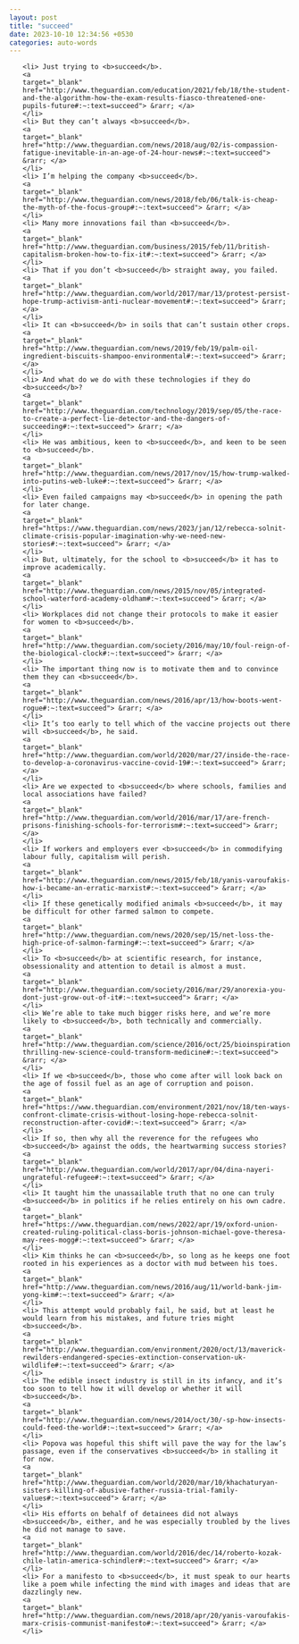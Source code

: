 ```yaml
---
layout: post
title: "succeed"
date: 2023-10-10 12:34:56 +0530
categories: auto-words
---
```

<ol>

    <li> Just trying to <b>succeed</b>.
    <a 
    target="_blank" 
    href="http://www.theguardian.com/education/2021/feb/18/the-student-and-the-algorithm-how-the-exam-results-fiasco-threatened-one-pupils-future#:~:text=succeed"> &rarr; </a>
    </li>
    <li> But they can’t always <b>succeed</b>.
    <a 
    target="_blank" 
    href="http://www.theguardian.com/news/2018/aug/02/is-compassion-fatigue-inevitable-in-an-age-of-24-hour-news#:~:text=succeed"> &rarr; </a>
    </li>
    <li> I’m helping the company <b>succeed</b>.
    <a 
    target="_blank" 
    href="http://www.theguardian.com/news/2018/feb/06/talk-is-cheap-the-myth-of-the-focus-group#:~:text=succeed"> &rarr; </a>
    </li>
    <li> Many more innovations fail than <b>succeed</b>.
    <a 
    target="_blank" 
    href="http://www.theguardian.com/business/2015/feb/11/british-capitalism-broken-how-to-fix-it#:~:text=succeed"> &rarr; </a>
    </li>
    <li> That if you don’t <b>succeed</b> straight away, you failed.
    <a 
    target="_blank" 
    href="http://www.theguardian.com/world/2017/mar/13/protest-persist-hope-trump-activism-anti-nuclear-movement#:~:text=succeed"> &rarr; </a>
    </li>
    <li> It can <b>succeed</b> in soils that can’t sustain other crops.
    <a 
    target="_blank" 
    href="http://www.theguardian.com/news/2019/feb/19/palm-oil-ingredient-biscuits-shampoo-environmental#:~:text=succeed"> &rarr; </a>
    </li>
    <li> And what do we do with these technologies if they do <b>succeed</b>?
    <a 
    target="_blank" 
    href="http://www.theguardian.com/technology/2019/sep/05/the-race-to-create-a-perfect-lie-detector-and-the-dangers-of-succeeding#:~:text=succeed"> &rarr; </a>
    </li>
    <li> He was ambitious, keen to <b>succeed</b>, and keen to be seen to <b>succeed</b>.
    <a 
    target="_blank" 
    href="http://www.theguardian.com/news/2017/nov/15/how-trump-walked-into-putins-web-luke#:~:text=succeed"> &rarr; </a>
    </li>
    <li> Even failed campaigns may <b>succeed</b> in opening the path for later change.
    <a 
    target="_blank" 
    href="https://www.theguardian.com/news/2023/jan/12/rebecca-solnit-climate-crisis-popular-imagination-why-we-need-new-stories#:~:text=succeed"> &rarr; </a>
    </li>
    <li> But, ultimately, for the school to <b>succeed</b> it has to improve academically.
    <a 
    target="_blank" 
    href="http://www.theguardian.com/news/2015/nov/05/integrated-school-waterford-academy-oldham#:~:text=succeed"> &rarr; </a>
    </li>
    <li> Workplaces did not change their protocols to make it easier for women to <b>succeed</b>.
    <a 
    target="_blank" 
    href="http://www.theguardian.com/society/2016/may/10/foul-reign-of-the-biological-clock#:~:text=succeed"> &rarr; </a>
    </li>
    <li> The important thing now is to motivate them and to convince them they can <b>succeed</b>.
    <a 
    target="_blank" 
    href="http://www.theguardian.com/news/2016/apr/13/how-boots-went-rogue#:~:text=succeed"> &rarr; </a>
    </li>
    <li> It’s too early to tell which of the vaccine projects out there will <b>succeed</b>, he said.
    <a 
    target="_blank" 
    href="http://www.theguardian.com/world/2020/mar/27/inside-the-race-to-develop-a-coronavirus-vaccine-covid-19#:~:text=succeed"> &rarr; </a>
    </li>
    <li> Are we expected to <b>succeed</b> where schools, families and local associations have failed?
    <a 
    target="_blank" 
    href="http://www.theguardian.com/world/2016/mar/17/are-french-prisons-finishing-schools-for-terrorism#:~:text=succeed"> &rarr; </a>
    </li>
    <li> If workers and employers ever <b>succeed</b> in commodifying labour fully, capitalism will perish.
    <a 
    target="_blank" 
    href="http://www.theguardian.com/news/2015/feb/18/yanis-varoufakis-how-i-became-an-erratic-marxist#:~:text=succeed"> &rarr; </a>
    </li>
    <li> If these genetically modified animals <b>succeed</b>, it may be difficult for other farmed salmon to compete.
    <a 
    target="_blank" 
    href="http://www.theguardian.com/news/2020/sep/15/net-loss-the-high-price-of-salmon-farming#:~:text=succeed"> &rarr; </a>
    </li>
    <li> To <b>succeed</b> at scientific research, for instance, obsessionality and attention to detail is almost a must.
    <a 
    target="_blank" 
    href="http://www.theguardian.com/society/2016/mar/29/anorexia-you-dont-just-grow-out-of-it#:~:text=succeed"> &rarr; </a>
    </li>
    <li> We’re able to take much bigger risks here, and we’re more likely to <b>succeed</b>, both technically and commercially.
    <a 
    target="_blank" 
    href="http://www.theguardian.com/science/2016/oct/25/bioinspiration-thrilling-new-science-could-transform-medicine#:~:text=succeed"> &rarr; </a>
    </li>
    <li> If we <b>succeed</b>, those who come after will look back on the age of fossil fuel as an age of corruption and poison.
    <a 
    target="_blank" 
    href="https://www.theguardian.com/environment/2021/nov/18/ten-ways-confront-climate-crisis-without-losing-hope-rebecca-solnit-reconstruction-after-covid#:~:text=succeed"> &rarr; </a>
    </li>
    <li> If so, then why all the reverence for the refugees who <b>succeed</b> against the odds, the heartwarming success stories?
    <a 
    target="_blank" 
    href="http://www.theguardian.com/world/2017/apr/04/dina-nayeri-ungrateful-refugee#:~:text=succeed"> &rarr; </a>
    </li>
    <li> It taught him the unassailable truth that no one can truly <b>succeed</b> in politics if he relies entirely on his own cadre.
    <a 
    target="_blank" 
    href="https://www.theguardian.com/news/2022/apr/19/oxford-union-created-ruling-political-class-boris-johnson-michael-gove-theresa-may-rees-mogg#:~:text=succeed"> &rarr; </a>
    </li>
    <li> Kim thinks he can <b>succeed</b>, so long as he keeps one foot rooted in his experiences as a doctor with mud between his toes.
    <a 
    target="_blank" 
    href="http://www.theguardian.com/news/2016/aug/11/world-bank-jim-yong-kim#:~:text=succeed"> &rarr; </a>
    </li>
    <li> This attempt would probably fail, he said, but at least he would learn from his mistakes, and future tries might <b>succeed</b>.
    <a 
    target="_blank" 
    href="http://www.theguardian.com/environment/2020/oct/13/maverick-rewilders-endangered-species-extinction-conservation-uk-wildlife#:~:text=succeed"> &rarr; </a>
    </li>
    <li> The edible insect industry is still in its infancy, and it’s too soon to tell how it will develop or whether it will <b>succeed</b>.
    <a 
    target="_blank" 
    href="http://www.theguardian.com/news/2014/oct/30/-sp-how-insects-could-feed-the-world#:~:text=succeed"> &rarr; </a>
    </li>
    <li> Popova was hopeful this shift will pave the way for the law’s passage, even if the conservatives <b>succeed</b> in stalling it for now.
    <a 
    target="_blank" 
    href="http://www.theguardian.com/world/2020/mar/10/khachaturyan-sisters-killing-of-abusive-father-russia-trial-family-values#:~:text=succeed"> &rarr; </a>
    </li>
    <li> His efforts on behalf of detainees did not always <b>succeed</b>, either, and he was especially troubled by the lives he did not manage to save.
    <a 
    target="_blank" 
    href="http://www.theguardian.com/world/2016/dec/14/roberto-kozak-chile-latin-america-schindler#:~:text=succeed"> &rarr; </a>
    </li>
    <li> For a manifesto to <b>succeed</b>, it must speak to our hearts like a poem while infecting the mind with images and ideas that are dazzlingly new.
    <a 
    target="_blank" 
    href="http://www.theguardian.com/news/2018/apr/20/yanis-varoufakis-marx-crisis-communist-manifesto#:~:text=succeed"> &rarr; </a>
    </li>